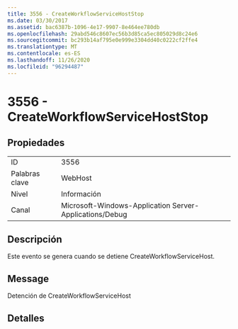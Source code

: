 ```yaml
---
title: 3556 - CreateWorkflowServiceHostStop
ms.date: 03/30/2017
ms.assetid: bac6387b-1096-4e17-9907-8e464ee780db
ms.openlocfilehash: 29abd546c8607ec56b3d85ca5ec805029d8c24e6
ms.sourcegitcommit: bc293b14af795e0e999e3304dd40c0222cf2ffe4
ms.translationtype: MT
ms.contentlocale: es-ES
ms.lasthandoff: 11/26/2020
ms.locfileid: "96294487"
---
```

# <a name="3556---createworkflowservicehoststop"></a>3556 - CreateWorkflowServiceHostStop

## <a name="properties"></a>Propiedades  
  
|||  
|-|-|  
|ID|3556|  
|Palabras clave|WebHost|  
|Nivel|Información|  
|Canal|Microsoft-Windows-Application Server-Applications/Debug|  
  
## <a name="description"></a>Descripción  

 Este evento se genera cuando se detiene CreateWorkflowServiceHost.  
  
## <a name="message"></a>Message  

 Detención de CreateWorkflowServiceHost  
  
## <a name="details"></a>Detalles

